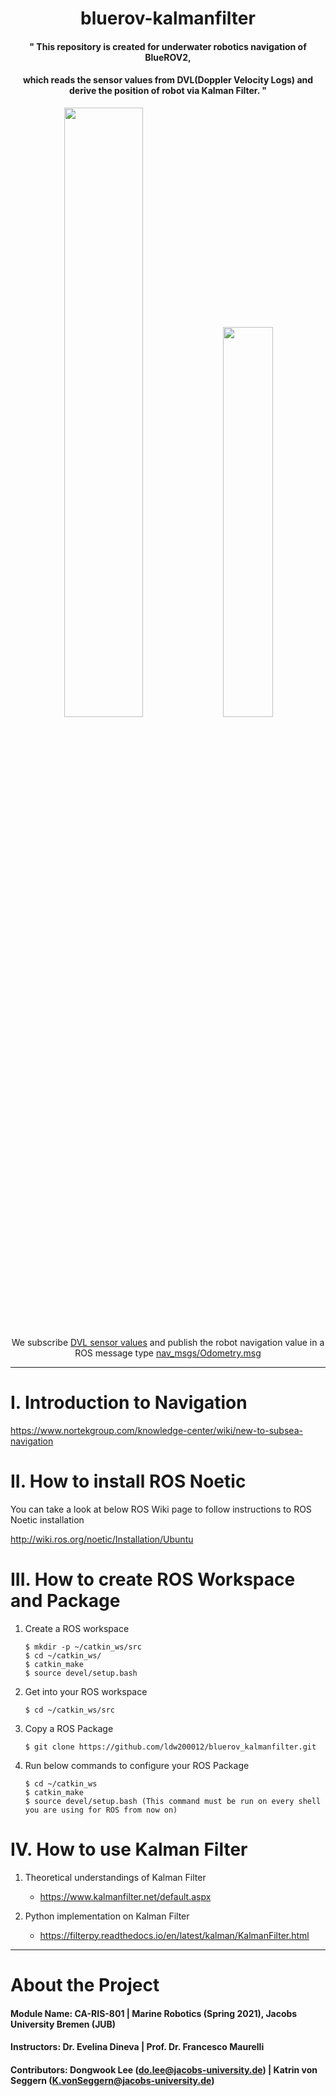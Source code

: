# <div align=center>bluerov-kalmanfilter</div>
#### <div align="center">" This repository is created for underwater robotics navigation of BlueROV2, </div>
#### <div align="center"> which reads the sensor values from DVL(Doppler Velocity Logs) and derive the position of robot via Kalman Filter. "</div>

<div align="center">
       <img src="https://bluerobotics.com/wp-content/uploads/2016/06/BlueROV2-4-lumen-1.png" width="50%">
       <img src="https://waterlinked.com/wp-content/uploads/2020/03/DSC04478_1600_web.jpg" width="40%">
</div><br>

<div align="center">We subscribe <a href="https://waterlinked.github.io/docs/dvl/dvl-protocol/">DVL sensor values</a>
and publish the robot navigation value in a ROS message type <a href="http://docs.ros.org/en/melodic/api/nav_msgs/html/msg/Odometry.html">nav_msgs/Odometry.msg</a></div>

***

# I. Introduction to Navigation
https://www.nortekgroup.com/knowledge-center/wiki/new-to-subsea-navigation

# II. How to install ROS Noetic
You can take a look at below ROS Wiki page to follow instructions to ROS Noetic installation

http://wiki.ros.org/noetic/Installation/Ubuntu

# III. How to create ROS Workspace and Package
1. Create a ROS workspace

       $ mkdir -p ~/catkin_ws/src
       $ cd ~/catkin_ws/
       $ catkin_make
       $ source devel/setup.bash

2. Get into your ROS workspace

       $ cd ~/catkin_ws/src
       
3. Copy a ROS Package

       $ git clone https://github.com/ldw200012/bluerov_kalmanfilter.git

4. Run below commands to configure your ROS Package

       $ cd ~/catkin_ws
       $ catkin_make
       $ source devel/setup.bash (This command must be run on every shell you are using for ROS from now on)

# IV. How to use Kalman Filter
1. Theoretical understandings of Kalman Filter

    - https://www.kalmanfilter.net/default.aspx

2. Python implementation on Kalman Filter

    - https://filterpy.readthedocs.io/en/latest/kalman/KalmanFilter.html

***
# About the Project

#### Module Name: CA-RIS-801 | Marine Robotics (Spring 2021), Jacobs University Bremen (JUB)
#### Instructors: Dr. Evelina Dineva | Prof. Dr. Francesco Maurelli
#### Contributors: Dongwook Lee (do.lee@jacobs-university.de) | Katrin von Seggern (K.vonSeggern@jacobs-university.de)


